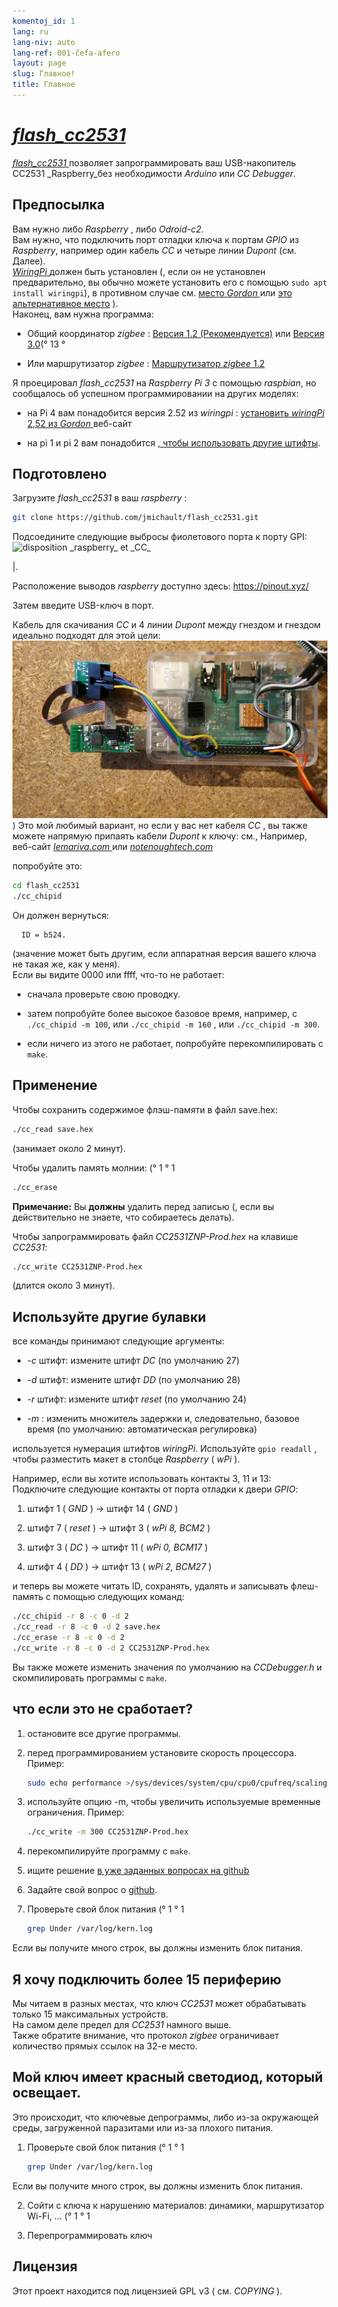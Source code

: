 ```yaml
---
komentoj_id: 1
lang: ru
lang-niv: auto
lang-ref: 001-ĉefa-afero
layout: page
slug: Главное!
title: Главное
---
```


# [ _flash\_cc2531_ ](https://github.com/jmichault/flash_cc2531)
 [ _flash\_cc2531_ ](https://github.com/jmichault/flash_cc2531) позволяет запрограммировать ваш USB-накопитель CC2531 _Raspberry_без необходимости _Arduino_ или _CC Debugger_.  

## Предпосылка
Вам нужно либо _Raspberry_ , либо _Odroid-c2_.  
Вам нужно, что подключить порт отладки ключа к портам _GPIO_ из _Raspberry_, например один кабель _CC_ и четыре линии _Dupont_ (см. Далее).   
[ _WiringPi_ ](http://wiringpi.com/) должен быть установлен \(, если он не установлен предварительно, вы обычно можете установить его с помощью `sudo apt install wiringpi`), в противном случае см. [место _Gordon_ ](http://wiringpi.com/) или [это альтернативное место](https://github.com/WiringPi/WiringPi) \).  
Наконец, вам нужна программа:

* Общий координатор _zigbee_ : [ Версия 1.2 (Рекомендуется)](https://github.com/Koenkk/Z-Stack-firmware/raw/master/coordinator/Z-Stack_Home_1.2/bin/default/) или [Версия 3.0](https://github.com/Koenkk/Z-Stack-firmware/tree/master/coordinator/Z-Stack_3.0.x/bin)(° 13 °


* Или маршрутизатор _zigbee_ : [Маршрутизатор _zigbee_ 1.2](https://github.com/Koenkk/Z-Stack-firmware/tree/master/router/CC2531/bin)



Я проецировал _flash\_cc2531_ на _Raspberry Pi 3_ с помощью _raspbian_, но сообщалось об успешном программировании на других моделях:

 * на Pi 4 вам понадобится версия 2.52 из _wiringpi_ :  [установить _wiringPi_ 2,52 из _Gordon_ ](http://wiringpi.com/wiringpi-updated-to-2-52-for-the-raspberry-pi-4b/)веб-сайт


 * на pi 1 и pi 2 вам понадобится [, чтобы использовать другие штифты](#uzi_aliajn_pinglojn).



## Подготовлено

Загрузите _flash\_cc2531_ в ваш _raspberry_ :
```bash
git clone https://github.com/jmichault/flash_cc2531.git
```

Подсоедините следующие выбросы фиолетового порта к порту GPI:
![](/public/raspberry-cc.png "disposition _raspberry_ et _CC_") 

|.  

Расположение выводов _raspberry_ доступно здесь: <https://pinout.xyz/>


Затем введите USB-ключ в порт.  

Кабель для скачивания _CC_ и 4 линии _Dupont_ между гнездом и гнездом идеально подходят для этой цели:
![фотография ключа и _raspberry_ ](https://github.com/jmichault/files/raw/master/Raspberry-CC2531.jpg))
Это мой любимый вариант, но если у вас нет кабеля _CC_ , вы также можете напрямую припаять кабели _Dupont_ к ключу: см., Например, веб-сайт [ _lemariva.com_ ](https://lemariva.com/blog/2019/08/zigbee-flashing-cc2531-using-raspberry-pi-without-cc-debugger) или [ _notenoughtech.com_ ](https://notenoughtech.com/home-automation/flashing-cc2531-without-cc-debugger )


попробуйте это:
```bash
cd flash_cc2531
./cc_chipid
```
Он должен вернуться:
```
  ID = b524.
```
(значение может быть другим, если аппаратная версия вашего ключа не такая же, как у меня).  
Если вы видите 0000 или ffff, что-то не работает:

 * сначала проверьте свою проводку.


 * затем попробуйте более высокое базовое время, например, с `./cc_chipid -m 100`, или `./cc_chipid -m 160` , или `./cc_chipid -m 300`.


 * если ничего из этого не работает, попробуйте перекомпилировать с `make`.



## Применение
Чтобы сохранить содержимое флэш-памяти в файл save.hex:
```bash
./cc_read save.hex
```
(занимает около 2 минут).  

Чтобы удалить память молнии: (° 1 ° 1
```bash
./cc_erase
```
**Примечание:** Вы **должны** удалить перед записью (, если вы действительно не знаете, что собираетесь делать).

Чтобы запрограммировать файл _CC2531ZNP-Prod.hex_ на клавише _CC2531_:
```bash
./cc_write CC2531ZNP-Prod.hex
```
(длится около 3 минут).

<a id="uzi_aliajn_pinglojn"></a>

## Используйте другие булавки

все команды принимают следующие аргументы:

 * _-c_ штифт: измените штифт _DC_ (по умолчанию 27)


 * _-d_ штифт: измените штифт _DD_ (по умолчанию 28)


 * _-r_ штифт: измените штифт _reset_ (по умолчанию 24)


 * _-m_ : изменить множитель задержки и, следовательно, базовое время (по умолчанию: автоматическая регулировка)



используется нумерация штифтов _wiringPi_. Используйте `gpio readall` , чтобы разместить макет в столбце _Raspberry_ ( _wPi_ ).

Например, если вы хотите использовать контакты 3, 11 и 13:  
Подключите следующие контакты от порта отладки к двери _GPIO_:

 1. штифт 1 ( _GND_ ) -> штифт 14 ( _GND_ )


 2. штифт 7 ( _reset_ ) -> штифт 3 ( _wPi 8, BCM2_ )


 3. штифт 3 ( _DC_ ) -> штифт 11 ( _wPi 0, BCM17_ )


 4. штифт 4 ( _DD_ ) -> штифт 13 ( _wPi 2, BCM27_ )



и теперь вы можете читать ID, сохранять, удалять и записывать флеш-память с помощью следующих команд:
```bash
./cc_chipid -r 8 -c 0 -d 2
./cc_read -r 8 -c 0 -d 2 save.hex
./cc_erase -r 8 -c 0 -d 2
./cc_write -r 8 -c 0 -d 2 CC2531ZNP-Prod.hex
```

Вы также можете изменить значения по умолчанию на _CCDebugger.h_ и скомпилировать программы с `make`.

## что если это не сработает?

1. остановите все другие программы.


2. перед программированием установите скорость процессора. Пример:



   ```bash
   sudo echo performance >/sys/devices/system/cpu/cpu0/cpufreq/scaling_governor
   ```
3. используйте опцию -m, чтобы увеличить используемые временные ограничения. Пример:



   ```bash
   ./cc_write -m 300 CC2531ZNP-Prod.hex
   ```
4. перекомпилируйте программу с `make`.



5. ищите решение [в уже заданных вопросах на github](https://github.com/jmichault/flash_cc2531/issues?q=is%3Aissue)



6. Задайте свой вопрос о [github](https://github.com/jmichault/flash_cc2531/issues/new/choose).



7. Проверьте свой блок питания (° 1 ° 1


    
   ```bash
   grep Under /var/log/kern.log
   ```
Если вы получите много строк, вы должны изменить блок питания.  

## Я хочу подключить более 15 периферию
Мы читаем в разных местах, что ключ _CC2531_ может обрабатывать только 15 максимальных устройств.   
На самом деле предел для _CC2531_ намного выше.   
Также обратите внимание, что протокол _zigbee_ ограничивает количество прямых ссылок на 32-е место.  

## Мой ключ имеет красный светодиод, который освещает.
Это происходит, что ключевые депрограммы, либо из-за окружающей среды, загруженной паразитами или из-за плохого питания.  

1. Проверьте свой блок питания (° 1 ° 1


    
   ```bash
   grep Under /var/log/kern.log
   ```
Если вы получите много строк, вы должны изменить блок питания.  

2. Сойти с ключа к нарушению материалов: динамики, маршрутизатор Wi-Fi, ... (° 1 ° 1



3. Перепрограммировать ключ


 


## Лицензия

Этот проект находится под лицензией GPL v3 ( см. _COPYING_ ).
